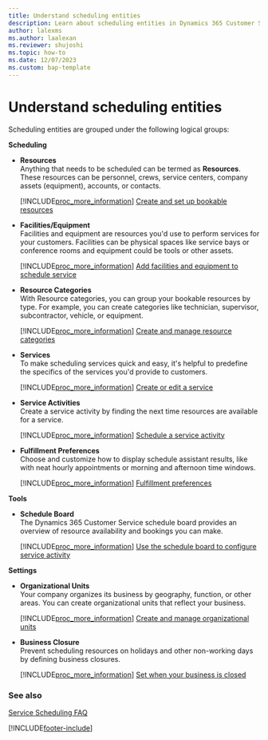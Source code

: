 ```yaml
---
title: Understand scheduling entities
description: Learn about scheduling entities in Dynamics 365 Customer Service.
author: lalexms 
ms.author: laalexan
ms.reviewer: shujoshi
ms.topic: how-to 
ms.date: 12/07/2023
ms.custom: bap-template 
---
```


# Understand scheduling entities

Scheduling entities are grouped under the following logical groups:

**Scheduling**

- **Resources** </br>
   Anything that needs to be scheduled can be termed as **Resources**. These resources can be personnel, crews, service centers, company assets (equipment), accounts, or contacts. 

  [!INCLUDE[proc_more_information](../../includes/proc-more-information.md)] [Create and set up bookable resources](resources-service-scheduling.md)

- **Facilities/Equipment**  </br>
   Facilities and equipment are resources you'd use to perform services for your customers. Facilities can be physical spaces like service bays or conference rooms and equipment could be tools or other assets. 

   [!INCLUDE[proc_more_information](../../includes/proc-more-information.md)] [Add facilities and equipment to schedule service](add-facilities-equipment-ss-csh.md)

- **Resource Categories** </br>
   With Resource categories,  you can group your bookable resources by type. For example, you can create categories like technician, supervisor, subcontractor, vehicle, or equipment. 

   [!INCLUDE[proc_more_information](../../includes/proc-more-information.md)] [Create and manage resource categories](resource-categories-service-scheduling.md)

- **Services**  </br>
   To make scheduling services quick and easy, it's helpful to predefine the specifics of the services you'd provide to customers. 

   [!INCLUDE[proc_more_information](../../includes/proc-more-information.md)] [Create or edit a service](create-edit-service-csh.md)

- **Service Activities** </br>
   Create a service activity by finding the next time resources are available for a service. 

   [!INCLUDE[proc_more_information](../../includes/proc-more-information.md)] [Schedule a service activity](../use/schedule-service-activity-csh.md)

- **Fulfillment Preferences** </br>
    Choose and customize how to display schedule assistant results, like with neat hourly appointments or morning and afternoon time windows.

    [!INCLUDE[proc_more_information](../../includes/proc-more-information.md)] [Fulfillment preferences](../../common-scheduler/fulfillment-preferences.md)

**Tools**

- **Schedule Board** </br>
   The Dynamics 365 Customer Service schedule board provides an overview of resource availability and bookings you can make. 

   [!INCLUDE[proc_more_information](../../includes/proc-more-information.md)] [Use the schedule board to configure service activity](../use/use-schedule-board-configure-service-activity.md)

**Settings**

- **Organizational Units** </br>
   Your company organizes its business by geography, function, or other areas. You can create organizational units that reflect your business. 

   [!INCLUDE[proc_more_information](../../includes/proc-more-information.md)] [Create and manage organizational units](create-org-units-cs-scheduling.md)

- **Business Closure** </br>
   Prevent scheduling resources on holidays and other non-working days by defining business closures. 

   [!INCLUDE[proc_more_information](../../includes/proc-more-information.md)] [Set when your business is closed](../use/set-when-business-closed-csh.md)


### See also    

[Service Scheduling FAQ](service-scheduling-faq.md) 


[!INCLUDE[footer-include](../../includes/footer-banner.md)]
